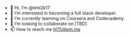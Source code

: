 - 👋 Hi, I’m @timl2k17
- 👀 I’m interested in becoming a full stack developer. 
- 🌱 I’m currently learning on Coursera and Codecademy. 
- 💞️ I’m looking to collaborate on [TBD]
- 📫 How to reach me tjl75@pm.me

<!---
timl2k17/timl2k17 is a ✨ special ✨ repository because its `README.md` (this file) appears on your GitHub profile.
You can click the Preview link to take a look at your changes.
--->
